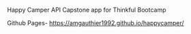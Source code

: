Happy Camper
API Capstone app for Thinkful Bootcamp

Github Pages- https://amgauthier1992.github.io/happycamper/
